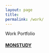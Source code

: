 ```yaml
---
layout: page
title:
permalink: /work/
---
```


Work Portfolio


<h4><a href="/work/monstudy/"> MONSTUDY </a></h4>
